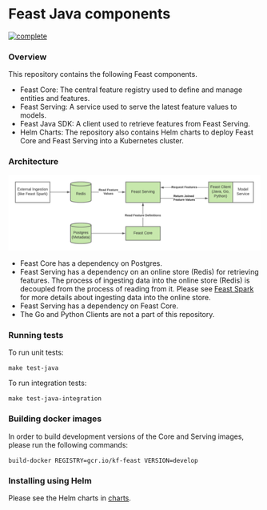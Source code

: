 # Feast Java components
[![complete](https://github.com/feast-dev/feast-java/actions/workflows/complete.yml/badge.svg)](https://github.com/feast-dev/feast-java/actions/workflows/complete.yml)

### Overview

This repository contains the following Feast components.
* Feast Core: The central feature registry used to define and manage entities and features.
* Feast Serving: A service used to serve the latest feature values to models.
* Feast Java SDK: A client used to retrieve features from Feast Serving.
* Helm Charts: The repository also contains Helm charts to deploy Feast Core and Feast Serving into a Kubernetes cluster.

### Architecture

![](docs/architecture.png)


* Feast Core has a dependency on Postgres.
* Feast Serving has a dependency on an online store (Redis) for retrieving features. The process of ingesting data into the online store (Redis) is decoupled from the process of reading from it. Please see [Feast Spark](https://github.com/feast-dev/feast-spark) for more details about ingesting data into the online store.
* Feast Serving has a dependency on Feast Core.
* The Go and Python Clients are not a part of this repository.

### Running tests

To run unit tests:

```
make test-java
```

To run integration tests:

```
make test-java-integration
```

### Building docker images

In order to build development versions of the Core and Serving images, please run the following commands:

```
build-docker REGISTRY=gcr.io/kf-feast VERSION=develop
```

### Installing using Helm

Please see the Helm charts in [charts](infra/charts).